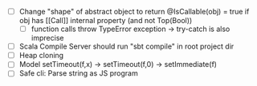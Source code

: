 - [ ] Change "shape" of abstract object to return @IsCallable(obj) = true if obj has [[Call]] internal property (and not Top(Bool))
  - [ ] function calls throw TypeError exception -> try-catch is also imprecise 
- [ ] Scala Compile Server should run "sbt compile" in root project dir
- [ ] Heap cloning
- [ ] Model setTimeout(f,x) -> setTimeout(f,0) -> setImmediate(f)
- [ ] Safe cli: Parse string as JS program